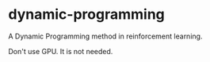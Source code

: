 # dynamic-programming
A Dynamic Programming method in reinforcement learning.

Don't use GPU. It is not needed.
